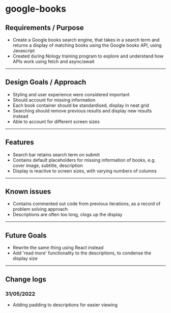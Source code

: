 # google-books

## Requirements / Purpose

-   Create a Google books search engine, that takes in a search term and returns a display of matching books using the Google books API, using Javascript
-   Created during Nology training program to explore and understand how APIs work using fetch and async/await

---

## Design Goals / Approach

-   Styling and user experience were considered important
-   Should account for missing information
-   Each book container should be standardised, display in neat grid
-   Searching should remove previous results and display new results instead
-   Able to account for different screen sizes

---

## Features

-   Search bar retains search term on submit
-   Contains default placeholders for missing information of books, e.g. cover image, subtitle, description
-   Display is reactive to screen sizes, with varying numbers of columns

---

## Known issues

-   Contains commented out code from previous iterations, as a record of problem solving approach
-   Descriptions are often too long, clogs up the display

---

## Future Goals

-   Rewrite the same thing using React instead
-   Add 'read more' functionality to the descriptions, to condense the display size

---

## Change logs

### 31/05/2022

-   Adding padding to descriptions for easier viewing


